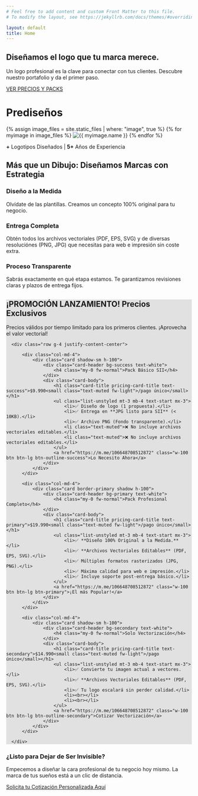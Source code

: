 ```yaml
---
# Feel free to add content and custom Front Matter to this file.
# To modify the layout, see https://jekyllrb.com/docs/themes/#overriding-theme-defaults

layout: default
title: Home
---
```



<section class="hero-section text-center pt-5 pb-5">
  <div class="container">
    <h1 class="display-4 fw-light">Diseñamos el logo que tu marca merece.</h1>
      <p class="lead">Un logo profesional es la clave para conectar con tus clientes. Descubre nuestro portafolio y da el primer paso.</p>
        <a href="#planes-promo" class="btn btn-primary btn-lg mt-3 shadow-lg">
                VER PRECIOS Y PACKS
        </a>
  </div>
</section>

# Prediseños

<div class="logo-gallery">
  {% assign image_files = site.static_files | where: "image", true %}
  {% for myimage in image_files %}
    <img class="gallery-item" src="{{ myimage.path }}" alt="{{ myimage.name }}">
  {% endfor %}
</div>

<section class="py-4">
        <div class="container text-center">
            <p class="text-secondary mb-0"><strong>+</strong> Logotipos Diseñados | <strong>5+</strong> Años de Experiencia</p>
        </div>
    </section>

<section id="servicios" class="py-5">
        <div class="container text-center">
            <h2 class="display-5 fw-bold mb-5 pt-5">Más que un Dibujo: Diseñamos Marcas con Estrategia</h2>
            <div class="row g-4">
                <div class="col-md-4">
                    <div class="icon-box">
                        <i class="bi bi-vector-pen fs-1 text-primary mb-3"></i> <h3 class="h5 fw-bold">Diseño a la Medida</h3>
                        <p>Olvídate de las plantillas. Creamos un concepto 100% original para tu negocio.</p>
                    </div>
                </div>
                <div class="col-md-4">
                    <div class="icon-box">
                        <i class="bi bi-folder2-open fs-1 text-primary mb-3"></i>
                        <h3 class="h5 fw-bold">Entrega Completa</h3>
                        <p>Obtén todos los archivos vectoriales (PDF, EPS, SVG) y de diversas resoluciónes (PNG, JPG) que necesitas para web e impresión sin coste extra.</p>
                    </div>
                </div>
                <div class="col-md-4">
                    <div class="icon-box">
                        <i class="bi bi-clock-history fs-1 text-primary mb-3"></i>
                        <h3 class="h5 fw-bold">Proceso Transparente</h3>
                        <p>Sabrás exactamente en qué etapa estamos. Te garantizamos revisiones claras y plazos de entrega fijos.</p>
                    </div>
                </div>
            </div>
        </div>
    </section>

<section id="planes-promo" class="py-5  container ">
  <div class="container text-center pb-5 rounded-4 " style="background-color: #e1e1e1;">
      <h2 class="display-5 fw-bold mb-5 text-primary pt-4">¡PROMOCIÓN LANZAMIENTO! Precios Exclusivos</h2>
      <p class="lead mb-5 text-danger fw-bold">Precios válidos por tiempo limitado para los primeros clientes. ¡Aprovecha el valor vectorial!</p>

      <div class="row g-4 justify-content-center">

          <div class="col-md-4">
              <div class="card shadow-sm h-100">
                  <div class="card-header bg-success text-white">
                      <h4 class="my-0 fw-normal">Pack Básico SII</h4>
                  </div>
                  <div class="card-body">
                      <h1 class="card-title pricing-card-title text-success">$9.990<small class="text-muted fw-light">/pago único</small></h1>
                      <ul class="list-unstyled mt-3 mb-4 text-start mx-3">
                          <li>✅ Diseño de logo (1 propuesta).</li>
                          <li>✅ Entrega en **JPG listo para SII** (< 10KB).</li>
                          <li>✅ Archivo PNG (Fondo transparente).</li>
                          <li class="text-muted">❌ No incluye archivos vectoriales editables.</li>
                          <li class="text-muted">❌ No incluye archivos vectoriales editables.</li>
                      </ul>
                      <a href="https://m.me/106648708512872" class="w-100 btn btn-lg btn-outline-success">Lo Necesito Ahora</a>
                  </div>
              </div>
          </div>

          <div class="col-md-4">
              <div class="card border-primary shadow h-100">
                  <div class="card-header bg-primary text-white">
                      <h4 class="my-0 fw-normal">Pack Profesional Completo</h4>
                  </div>
                  <div class="card-body">
                      <h1 class="card-title pricing-card-title text-primary">$19.990<small class="text-muted fw-light">/pago único</small></h1>
                      <ul class="list-unstyled mt-3 mb-4 text-start mx-3">
                          <li>✅ **Diseño 100% Original a la Medida.**</li>
                          <li>✅ **Archivos Vectoriales Editables** (PDF, EPS, SVG).</li>
                          <li>✅ Múltiples formatos rasterizados (JPG, PNG).</li>
                          <li>✅ Máxima calidad para web e impresión.</li>
                          <li>✅ Incluye soporte post-entrega básico.</li>
                      </ul>
                      <a href="https://m.me/106648708512872" class="w-100 btn btn-lg btn-primary">¡El más Popular!</a>
                  </div>
              </div>
          </div>

          <div class="col-md-4">
              <div class="card shadow-sm h-100">
                  <div class="card-header bg-secondary text-white">
                      <h4 class="my-0 fw-normal">Solo Vectorización</h4>
                  </div>
                  <div class="card-body">
                      <h1 class="card-title pricing-card-title text-secondary">$14.990<small class="text-muted fw-light">/pago único</small></h1>
                      <ul class="list-unstyled mt-3 mb-4 text-start mx-3">
                          <li>✅ Convierte tu imagen actual a vectores.</li>
                          <li>✅ **Archivos Vectoriales Editables** (PDF, EPS, SVG).</li>
                          <li>✅ Tu logo escalará sin perder calidad.</li>
                          <li><br></li>
                          <li><br></li>
                      </ul>
                      <a href="https://m.me/106648708512872" class="w-100 btn btn-lg btn-outline-secondary">Cotizar Vectorización</a>
                  </div>
              </div>
          </div>

      </div>
  </div>
</section>

<section class="py-5 bg-dark text-white text-center">
<div class="container">
    <h3 class="mb-4 display-6 fw-bold">¿Listo para Dejar de Ser Invisible?</h3>
    <p class="lead mb-4">Empecemos a diseñar la cara profesional de tu negocio hoy mismo. La marca de tus sueños está a un clic de distancia.</p>
    <a href="https://m.me/106648708512872" class="btn btn-warning btn-lg fw-bold">Solicita tu Cotización Personalizada Aquí</a>
</div>
</section>
